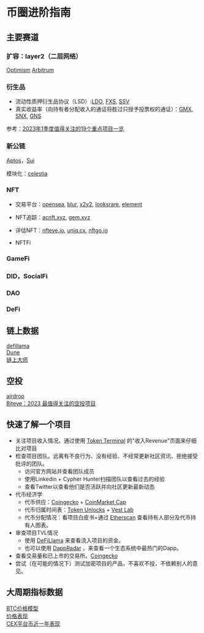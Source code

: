# 币圈进阶指南
## 主要赛道
### 扩容：layer2（二层网络）
[Optimism](https://www.optimism.io/) [Arbitrum](https://arbitrum.io/)

### 衍生品
- 流动性质押衍生品协议（LSD）:[LDO](https://lido.fi/), [FXS](https://frax.finance/#welcome), [SSV]()  
- 真实收益率（向持有者分配收入的通证将胜过只授予投票权的通证）：[GMX](https://gmx.io/#/), [SNX](https://synthetix.io/), [GNS](https://gains.trade/)  

参考：[2023年1季度值得关注的19个重点项目一览](https://www.odaily.news/post/5184660)

### 新公链
[Aptos](https://aptoslabs.com/)，[Sui](https://sui.io/)  

模块化：[celestia](https://celestia.org/)

### NFT
- 交易平台：[opensea](https://opensea.io/), [blur](https://blur.io/), [x2y2](https://x2y2.io/zh-Hans), [looksrare](https://looksrare.org/), [element](https://element.market/)  
- NFT追踪：[acnft.xyz](https://acnft.xyz/), [gem.xyz](https://www.gem.xyz/)  
- 评估NFT：[nfteye.io](https://nfteye.io/), [uniq.cx](https://uniq.cx/), [nftgo.io](https://nftgo.io/)  

- NFTFi

### GameFi

### DID，SocialFi

### DAO

### DeFi



## 链上数据
[defillama](https://defillama.com/)  
[Dune](https://dune.com/home)  
[链上大师](https://www.oklink.com/zh-cn/chainhub)

## 空投
[airdrop](https://airdrops.io/)  
[Biteye：2023 最值得关注的空投项目](https://mirror.xyz/0x30bF18409211FB048b8Abf44c27052c93cF329F2/QtPR1vfvoFJXFq3WmtbAxErhYXcZYsRQGq1YHP5nyFU)

## 快速了解一个项目
- 关注项目收入情况。通过使用 [Token Terminal](https://tokenterminal.com/) 的"收入Revenue"页面来仔细比对项目
- 检查项目团队。远离有不良行为、没有经验、不经常更新社区资讯、拒绝接受批评的团队。
  - 访问官方网站并查看团队成员
  - 使用Linkedin + Cypher Hunter扫描团队以查看过去的经验
  - 查看Twitter以查看他们是否活跃并向社区更新最新动态
- 代币经济学
  - 代币供应：[Coingecko](https://www.coingecko.com/) + [CoinMarket Cap](https://coinmarketcap.com/)
  - 代币归属时间表：[Token Unlocks](https://token.unlocks.app/) + [Vest Lab](https://vestlab.io/)
  - 代币分配情况：看项目白皮书+通过 [Etherscan](https://etherscan.io/) 查看持有人部分及代币持有人图表。
- 审查项目TVL情况
  - 使用 [DeFiLlama](https://defillama.com/) 来查看流入项目的资金。
  - 也可以使用 [DappRadar](https://dappradar.com/) ，来查看一个生态系统中最热门的Dapp。
- 查看交易量和已上市的交易所。[Coingecko](https://www.coingecko.com/)
- 尝试（在可能的情况下）测试加密项目的产品，不喜欢不投，不依赖别人的意见。


## 大周期指标数据
[BTC价格模型](https://studio.glassnode.com/dashboards/btc-pricing-models)  
[价格表现](https://www.theblock.co/data/crypto-markets/prices)  
[CEX平台币近一年表现](https://www.theblock.co/data/crypto-markets/exchange-tokens/exchange-token-performance-1y)






